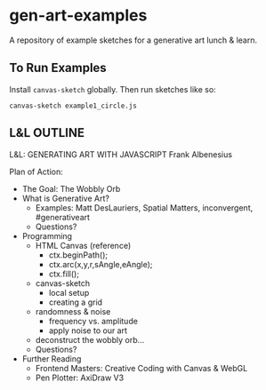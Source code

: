 # gen-art-examples

A repository of example sketches for a generative art lunch & learn.

## To Run Examples

Install `canvas-sketch` globally. Then run sketches like so:

```
canvas-sketch example1_circle.js
```

## L&L OUTLINE

L&L: GENERATING ART WITH JAVASCRIPT
Frank Albenesius

Plan of Action:

- The Goal: The Wobbly Orb
- What is Generative Art?
  - Examples: Matt DesLauriers,
    Spatial Matters, inconvergent,
    #generativeart
  - Questions?
- Programming
  - HTML Canvas (reference)
    - ctx.beginPath();
    - ctx.arc(x,y,r,sAngle,eAngle);
    - ctx.fill();
  - canvas-sketch
    - local setup
    - creating a grid
  - randomness & noise
    - frequency vs. amplitude
    - apply noise to our art
  - deconstruct the wobbly orb...
  - Questions?
- Further Reading
  - Frontend Masters: Creative
    Coding with Canvas & WebGL
  - Pen Plotter: AxiDraw V3
